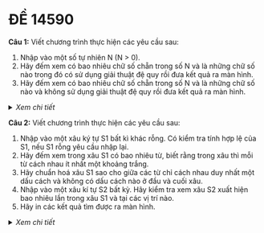# ĐỀ 14590

**Câu 1:** Viết chương trình thực hiện các yêu cầu sau:
  1. Nhập vào một số tự nhiên N (N > 0).
  2. Hãy đếm xem có bao nhiêu chữ số chẵn trong số N và là những chữ số nào trong đó có sử dụng giải thuật đệ quy rồi đưa kết quả ra màn hình.
  3. Hãy đếm xem có bao nhiêu chữ số chẵn trong số N và là những chữ số nào và không sử dụng giải thuật đệ quy rồi đưa kết quả ra màn hình.

<details>
  <summary><i>Xem chi tiết</i></summary>
  <br>
  
  **Code:**

  ```c++
  #include<bits/stdc++.h>
  using namespace std;

  int a[100];
  int dem = 0;

  // dung de quy
  int dem_chu_so_chan(int n) {
    if(n <= 0) {
      return 0;
    }
    if(n < 10) {
      if(n % 2 == 0) {
        a[dem++] = n;
        return 1;
      }
      else {
        return 0;
      }
    }

    int x;
    if((n % 10) % 2 == 0) {
      a[dem++] = n % 10;
      x = 1;
    }
    else {
      x = 0;
    }

    return x + dem_chu_so_chan(n / 10);
  }

  // khong dung de quy
  void hien_thi_chu_so_chan(int n) {
    int count = 0;
    int kq[100];

    while(n > 0) {
      int r = n % 10;
      if(r % 2 == 0) {
        kq[count++] = r;
      }
      n /= 10;
    }

    cout << "So chu so chan trong n la: " << count << endl;
    if(count > 0) {
      cout << "Cac chu so do la: ";
      for(int i = 0; i < count; i++) {
        cout << kq[i] << " ";
      }
      cout << endl;
    }
  }

  int main() {
    int n;
    cout << "Nhap n = ";
    cin >> n;

    cout << "So chu so chan trong n la: " << dem_chu_so_chan(n) << endl;
    if(dem > 0) {
      cout << "Cac chu so do la: ";
      for(int i = 0; i < dem; i++) {
        cout << a[i] << " ";
      }
      cout << endl;
    }

    hien_thi_chu_so_chan(n);

    return 0;
  }
  ```

  **Kết quả chạy:**
  
  ![image](https://user-images.githubusercontent.com/65481655/209475202-81210231-474b-4aae-8f92-7da72074e318.png)

</details>
  
**Câu 2:** Viết chương trình thực hiện các yêu cầu sau:
  
  1. Nhập vào một xâu ký tự S1 bất kì khác rỗng. Có kiểm tra tính hợp lệ của S1, nếu S1 rỗng yêu cầu nhập lại.
  2. Hãy đếm xem trong xâu S1 có bao nhiêu từ, biết rằng trong xâu thì mỗi từ cách nhau ít nhất một khoảng trắng.
  3. Hãy chuẩn hoá xâu S1 sao cho giữa các từ chỉ cách nhau duy nhất một dấu cách và không có dấu cách nào ở đầu và cuối xâu.
  4. Nhập vào một xâu kí tự S2 bất kỳ. Hãy kiểm tra xem xâu S2 xuất hiện bao nhiêu lần trong xâu S1 và tại các vị trí nào.
  5. Hãy in các kết quả tìm được ra màn hình.

<details>
  <summary><i>Xem chi tiết</i></summary>
  <br>
  
  **Code:**

  ```c++
  #include<bits/stdc++.h>
  using namespace std;

  // 2
  int dem_tu(string s) {
    int dem = 0;
    if(s[0] != ' ') {
      dem++;
    }
    for(int i = 1; i < s.size(); i++) {
      if(s[i-1] == ' ' && s[i] != ' ') {
        dem++;
      }
    }	

    return dem;
  }

  // 3
  void chuan_hoa_xau(string &s) {
    int n = s.size();

    while(s[0] == ' ') {
      s.erase(0, 1);
      n--;
    }

    while(s[n-1] == ' ') {
      s.erase(n-1, 1);
      n--;
    }

    for(int i = 0; i < n; i++) {
      if(s[i] == ' ' && s[i+1] == ' ') {
        s.erase(i, 1);
        i--;
      }
    }
  }

  // 4

  void thuat_toan_z(string s, int z[]) {
    int n = s.size(),
      l = 0,
      r = 0;

    for(int i = 1; i < n; i++) {
      if(i > r) {
        l = r = i;

        while(r < n && s[r-l] == s[r]) {
          r++;
        }

        z[i] = r - l;
        r--;
      }
      else {
        int k = i - l;

        if(z[k] < r - i + 1) {
          z[i] = z[k];
        }
        else {
          l = i;

          while(r < n && s[r-1] == s[r]) {
            r++;
          }

          z[i] = r - l;
          r--;
        }	
      }
    }
  }

  int vi_tri[100];

  int tim_kiem_xau_con(string s1, string s2) {
    int n = s1.size(),
      m = s2.size();

    string s = s2 + "$" + s1;
    int z[n+m];

    thuat_toan_z(s, z);

    int dem = 0;

    for(int i = 0; i <= n+m; i++) {
      if(z[i] == m) {
        vi_tri[dem++] = i - m - 1;
      }
    }

    return dem;
  }

  void kiem_tra_xau(string s1) {
    string s2 = "sdf"; 
    do {
      cout << "\nNhap xau S2: ";
      getline(cin, s2);
    } while(s2 == "");

    cout << "\nXau s2 :" << s2 << endl;
    int sl = tim_kiem_xau_con(s1, s2);
    if(sl == 0) {
      cout << "Xau s2 khong xuat hien trong xau s1.\n";
    }
    else {
      cout << "Xau s2 xuat hien " << sl << " lan trong s1 tai cac vi tri: ";
      for(int i = 0; i < sl; i++) {
        cout << vi_tri[i] << " ";
      }
      cout << endl;
    }
  } 

  int main() {
    // 1
    string s1;

    do {
      cout << "Nhap xau S1: ";
      getline(cin, s1);
    } while(s1 == "");

    cout << "Xau s1 :" << s1 << endl;

    cout << "\nSo tu trong xau s1 :" << dem_tu(s1) << endl; 

    chuan_hoa_xau(s1);

    cout << "\nXau s1 xau khi chuan hoa :" << s1 << endl; 

    kiem_tra_xau(s1);

    return 0;
  }
  ```

  **Kết quả chạy:**
  
  ![image](https://user-images.githubusercontent.com/65481655/209475351-6f4dd76d-0d79-4567-be44-fb53d435681b.png)

</details>
  
